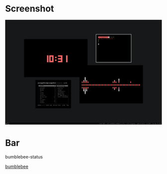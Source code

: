 # Screenshot

![scrot](https://github.com/pizzagodfern/i3-dotfiles/blob/master/scrot.png)

# Bar

bumblebee-status

[bumblebee](https://github.com/tobi-wan-kenobi/bumblebee-status)

